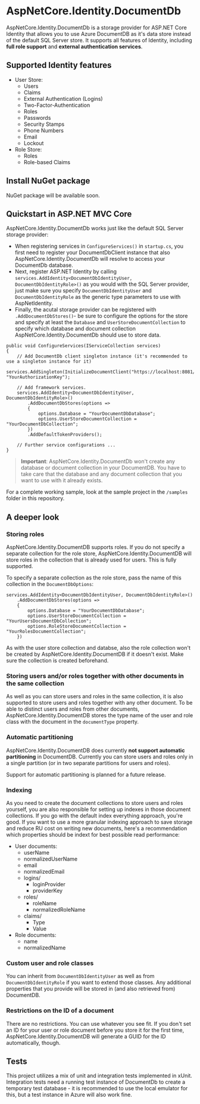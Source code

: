 # AspNetCore.Identity.DocumentDb

AspNetCore.Identity.DocumentDb is a storage provider for ASP.NET Core Identity that allows you to use Azure DocumentDB
as it's data store instead of the default SQL Server store. It supports all features of Identity, including **full role
support** and **external authentication services**.

## Supported Identity features

* User Store:
  * Users
  * Claims
  * External Authentication (Logins)
  * Two-Factor-Authentication
  * Roles
  * Passwords
  * Security Stamps
  * Phone Numbers
  * Email
  * Lockout
* Role Store:
  * Roles
  * Role-based Claims

## Install NuGet package

NuGet package will be available soon.

## Quickstart in ASP.NET MVC Core

AspNetCore.Identity.DocumentDb works just like the default SQL Server storage provider:

* When registering services in `ConfigureServices()` in `startup.cs`, you first need to register your DocumentDbClient
  instance that also AspNetCore.Identity.DocumentDb will resolve to access your DocumentDb database.
* Next, register ASP.NET Identity by calling `services.AddIdentity<DocumentDbIdentityUser, DocumentDbIdentityRole>()`
  as you would with the SQL Server provider, just make sure you specify `DocumentDbIdentityUser` and `DocumentDbIdentityRole`
  as the generic type parameters to use with AspNetIdentity.
* Finally, the acutal storage provider can be registered with `.AddDocumentDbStores()`- be sure to configure the options
  for the store and specify at least the `Database` and `UserStoreDocumentCollection` to specify which database
  and document collection AspNetCore.Identity.DocumentDb should use to store data.

```CSharp
public void ConfigureServices(IServiceCollection services)
{
    // Add DocumentDb client singleton instance (it's recommended to use a singleton instance for it)
    services.AddSingleton(InitializeDocumentClient("https://localhost:8081/", "YourAuthorizationKey");

    // Add framework services.
    services.AddIdentity<DocumentDbIdentityUser, DocumentDbIdentityRole>()
        .AddDocumentDbStores(options =>
        {
            options.Database = "YourDocumentDbDatabase";
            options.UserStoreDocumentCollection = "YourDocumentDbCollection";
        })
        .AddDefaultTokenProviders();

    // Further service configurations ...
}
```

> **Important**: AspNetCore.Identity.DocumentDb won't create any database or document collection
> in your DocumentDB. You have to take care that the database and any document collection that you
> want to use with it already exists.

For a complete working sample, look at the sample project in the `/samples` folder in this repository.

## A deeper look

### Storing roles

AspNetCore.Identity.DocumentDB supports roles. If you do not specify a separate collection for the role
store, AspNetCore.Identity.DocumentDB will store roles in the collection that is already used for users.
This is fully supported.

To specify a separate collection as the role store, pass the name of this collection in the `DocumentDbOptions`:

```CSharp
services.AddIdentity<DocumentDbIdentityUser, DocumentDbIdentityRole>()
    .AddDocumentDbStores(options =>
    {
        options.Database = "YourDocumentDbDatabase";
        options.UserStoreDocumentCollection = "YourUsersDocumentDbCollection";
        options.RoleStoreDocumentCollection = "YourRolesDocumentCollection";
    })
```

As with the user store collection and databse, also the role collection won't be created by
AspNetCore.Identity.DocumentDB if it doesn't exist. Make sure the collection is created beforehand.

### Storing users and/or roles together with other documents in the same collection

As well as you can store users and roles in the same collection, it is also supported to store
users and roles together with any other document. To be able to distinct users and roles from other
documents, AspNetCore.Identity.DocumentDB stores the type name of the user and role class with the
document in the `documentType` property.

### Automatic partitioning

AspNetCore.Identity.DocumentDB does currently **not support automatic partitioning** in DocumentDB.
Currently you can store users and roles only in a single partition (or in two separate partitions for
users and roles).

Support for automatic partitioning is planned for a future release.

### Indexing

As you need to create the document collections to store users and roles yourself, you are also responsible
for setting up indexes in those document collections. If you go with the default index everything approach,
you're good. If you want to use a more granular indexing approach to save storage and reduce RU cost on
writing new documents, here's a recommendation which properties should be indext for best possible read
performance:

* User documents:
  * userName
  * normalizedUserName
  * email
  * normalizedEmail
  * logins/
    * loginProvider
    * providerKey
  * roles/
    * roleName
    * normalizedRoleName
  * claims/
    * Type
    * Value
* Role documents:
  * name
  * normalizedName

### Custom user and role classes

You can inherit from `DocumentDbIdentityUser` as well as from `DocumentDbIdentityRole` if you want to
extend those classes. Any additional properties that you provide will be stored in (and also retrieved from)
DocumentDB.

### Restrictions on the ID of a document

There are no restrictions. You can use whatever you see fit. If you don't set an ID for your user or
role document before you store it for the first time, AspNetCore.Identity.DocumentDB will generate a
GUID for the ID automatically, though.

## Tests

This project utilizes a mix of unit and integration tests implemented in xUnit. Integration tests need
a running test instance of DocumentDb to create a temporary test database - it is recommended to use the local
emulator for this, but a test instance in Azure will also work fine.
